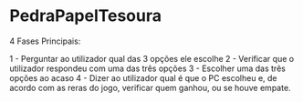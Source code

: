 # PedraPapelTesoura
4 Fases Principais:

1 - Perguntar ao utilizador qual das 3 opções ele escolhe
2 - Verificar que o utilizador respondeu com uma das três opções
3 - Escolher uma das três opções ao acaso
4 - Dizer ao utilizador qual é que o PC escolheu e, de acordo com as reras do jogo, verificar quem ganhou, ou se houve empate.
